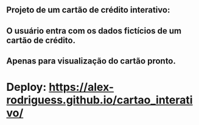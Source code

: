 ## Projeto de um cartão de crédito interativo: 
## O usuário entra com os dados fictícios de um cartão de crédito.
## Apenas para visualização do cartão pronto.

# Deploy: https://alex-rodriguess.github.io/cartao_interativo/
